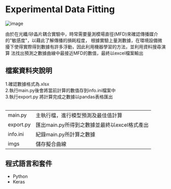<h1> Experimental Data Fitting </h1>

![image](https://github.com/JunTingLu/Exp-data-fitting/assets/135250298/b4190f4a-a9b6-43d2-bb2f-5b8d37f0d5e0)

由於在光纖/矽晶片耦合實驗中，時常需要量測模場直徑(MFD)來確認傳播媒介的"敏感度"，以藉此了解傳播的損耗程度，
根據實驗上量測數據，在環境設備微擾下使得實際得到數據有許多浮動，因此利用機器學習的方法，並利用資料搜尋演算
法找出預測之數據曲線中最接近MFD的數值，最終以excel檔案輸出

<h2>檔案資料夾說明</h2> 
1.確認數據格式為.xlsx <br>
2.執行main.py後會將當前計算的數值存到info.ini檔案中 <br>
3.執行export.py 將計算完成之數據以pandas表格匯出 <br>
 <br>
  <table>
   <tr>
    <td>main.py</td><td>主執行檔，進行模型預測及最佳值計算</td>
  </tr>
    <tr>
    <td>export.py</td><td>匯出main.py所得到之數據並最終以excel格式產出</td>
  </tr>
     <tr>
    <td>info.ini</td><td>紀錄main.py所計算之數據</td>
  </tr>
     <tr>
    <td>imgs</td><td>儲存擬合曲線</td>
  </tr>
  </table>
  
<h2>程式語言和套件</h2> 

 - Python
 - Keras

 
